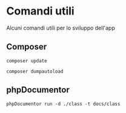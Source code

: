 # Comandi utili

Alcuni comandi utili per lo sviluppo dell'app

## Composer

```
composer update
```

```
composer dumpautoload
```

## phpDocumentor

```
phpDocumentor run -d ./class -t docs/class
```
